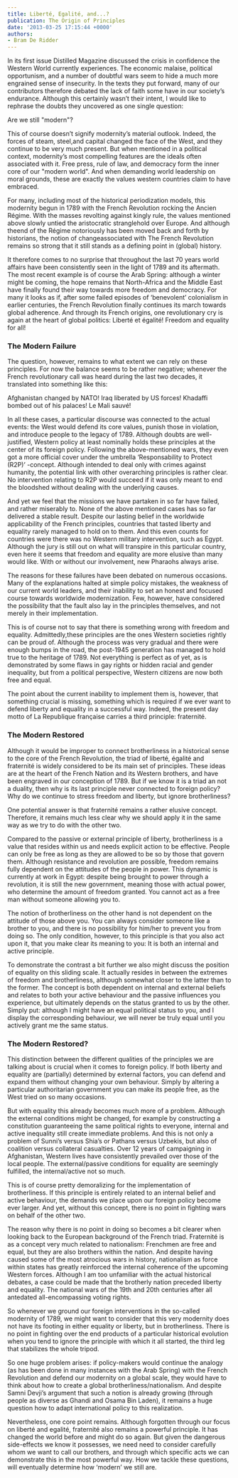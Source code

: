 ```yaml
---
title: Liberté, Egalité, and...?
publication: The Origin of Principles
date: '2013-03-25 17:15:44 +0000'
authors:
- Bram De Ridder
---
```


In its first issue Distilled Magazine discussed the crisis in confidence the Western World currently experiences. The economic malaise, political opportunism, and a number of doubtful wars seem to hide a much more engrained sense of insecurity. In the texts they put forward, many of our contributors therefore debated the lack of faith some have in our society’s endurance. Although this certainly wasn’t their intent, I would like to rephrase the doubts they uncovered as one single question:

Are we still "modern"?

This of course doesn’t signify modernity’s material outlook. Indeed, the forces of steam, steel,and capital changed the face of the West, and they continue to be very much present. But when mentioned in a political context, modernity’s most compelling features are the ideals often associated with it. Free press, rule of law, and democracy form the inner core of our "modern world". And when demanding world leadership on moral grounds, these are exactly the values western countries claim to have embraced.

For many, including most of the historical periodization models, this modernity begun in 1789 with the French Revolution rocking the Ancien Régime. With the masses revolting against kingly rule, the values mentioned above slowly untied the aristocratic stranglehold over Europe. And although theend of the Régime notoriously has been moved back and forth by historians, the notion of changeassociated with The French Revolution remains so strong that it still stands as a defining point in (global) history.

It therefore comes to no surprise that throughout the last 70 years world affairs have been consistently seen in the light of 1789 and its aftermath. The most recent example is of course the Arab Spring: although a winter might be coming, the hope remains that North-Africa and the Middle East have finally found their way towards more freedom and democracy. For many it looks as if, after some failed episodes of ‘benevolent’ colonialism in earlier centuries, the French Revolution finally continues its march towards global adherence. And through its French origins, one revolutionary cry is again at the heart of global politics: Liberté et égalité! Freedom and equality for all!

### The Modern Failure

The question, however, remains to what extent we can rely on these principles. For now the balance seems to be rather negative; whenever the French revolutionary call was heard during the last two decades, it translated into something like this:

Afghanistan changed by NATO! Iraq liberated by US forces! Khadaffi bombed out of his palaces! Le Mali sauvé!

In all these cases, a particular discourse was connected to the actual events: the West would defend its core values, punish those in violation, and introduce people to the legacy of 1789. Although doubts are well-justified, Western policy at least nominally holds these principles at the center of its foreign policy. Following the above-mentioned wars, they even got a more official cover under the umbrella ‘Responsability to Protect (R2P)’ -concept. Although intended to deal only with crimes against humanity, the potential link with other overarching principles is rather clear. No intervention relating to R2P would succeed if it was only meant to end the bloodshed without dealing with the underlying causes.

And yet we feel that the missions we have partaken in so far have failed, and rather miserably to. None of the above mentioned cases has so far delivered a stable result. Despite our lasting belief in the worldwide applicability of the French principles, countries that tasted liberty and equality rarely managed to hold on to them. And this even counts for countries were there was no Western military intervention, such as Egypt. Although the jury is still out on what will transpire in this particular country, even here it seems that freedom and equality are more elusive than many would like. With or without our involvement, new Pharaohs always arise.

The reasons for these failures have been debated on numerous occasions. Many of the explanations halted at simple policy mistakes, the weakness of our current world leaders, and their inability to set an honest and focused course towards worldwide modernization. Few, however, have considered the possibility that the fault also lay in the principles themselves, and not merely in their implementation.

This is of course not to say that there is something wrong with freedom and equality. Admittedly,these principles are the ones Western societies rightly can be proud of. Although the process was very gradual and there were enough bumps in the road, the post-1945 generation has managed to hold true to the heritage of 1789. Not everything is perfect as of yet, as is demonstrated by some flaws in gay rights or hidden racial and gender inequality, but from a political perspective, Western citizens are now both free and equal.

The point about the current inability to implement them is, however, that something crucial is missing, something which is required if we ever want to defend liberty and equality in a successful way. Indeed, the present day motto of La Republique française carries a third principle: fraternité.

### The Modern Restored

Although it would be improper to connect brotherliness in a historical sense to the core of the French Revolution, the triad of liberté, égalité and fraternité is widely considered to be its main set of principles. These ideas are at the heart of the French Nation and its Western brothers, and have been engraved in our conception of 1789. But if we know it is a triad an not a duality, then why is its last principle never connected to foreign policy? Why do we continue to stress freedom and liberty, but ignore brotherliness?

One potential answer is that fraternité remains a rather elusive concept. Therefore, it remains much less clear why we should apply it in the same way as we try to do with the other two.

Compared to the passive or external principle of liberty, brotherliness is a value that resides within us and needs explicit action to be effective. People can only be free as long as they are allowed to be so by those that govern them. Although resistance and revolution are possible, freedom remains fully dependent on the attitudes of the people in power. This dynamic is currently at work in Egypt: despite being brought to power through a revolution, it is still the new government, meaning those with actual power, who determine the amount of freedom granted. You cannot act as a free man without someone allowing you to.

The notion of brotherliness on the other hand is not dependent on the attitude of those above you. You can always consider someone like a brother to you, and there is no possibility for him/her to prevent you from doing so. The only condition, however, to this principle is that you also act upon it, that you make clear its meaning to you: It is both an internal and active principle.

To demonstrate the contrast a bit further we also might discuss the position of equality on this sliding scale. It actually resides in between the extremes of freedom and brotherliness, although somewhat closer to the latter than to the former. The concept is both dependent on internal and external beliefs and relates to both your active behaviour and the passive influences you experience, but ultimately depends on the status granted to us by the other. Simply put: although I might have an equal political status to you, and I display the corresponding behaviour, we will never be truly equal until you actively grant me the same status.

### The Modern Restored?

This distinction between the different qualities of the principles we are talking about is crucial when it comes to foreign policy. If both liberty and equality are (partially) determined by external factors, you can defend and expand them without changing your own behaviour. Simply by altering a particular authoritarian government you can make its people free, as the West tried on so many occasions.

But with equality this already becomes much more of a problem. Although the external conditions might be changed, for example by constructing a constitution guaranteeing the same political rights to everyone, internal and active inequality still create immediate problems. And this is not only a problem of Sunni’s versus Shia’s or Pathans versus Uzbekis, but also of coalition versus collateral casualties. Over 12 years of campaigning in Afghanistan, Western lives have consistently prevailed over those of the local people. The external/passive conditions for equality are seemingly fulfilled, the internal/active not so much.

This is of course pretty demoralizing for the implementation of brotherliness. If this principle is entirely related to an internal belief and active behaviour, the demands we place upon our foreign policy become ever larger. And yet, without this concept, there is no point in fighting wars on behalf of the other two.

The reason why there is no point in doing so becomes a bit clearer when looking back to the European background of the French triad. Fraternité is as a concept very much related to nationalism: Frenchmen are free and equal, but they are also brothers within the nation. And despite having caused some of the most atrocious wars in history, nationalism as force within states has greatly reinforced the internal coherence of the upcoming Western forces. Although I am too unfamiliar with the actual historical debates, a case could be made that the brotherly nation preceded liberty and equality. The national wars of the 19th and 20th centuries after all antedated all-encompassing voting rights.

So whenever we ground our foreign interventions in the so-called modernity of 1789, we might want to consider that this very modernity does not have its footing in either equality or liberty, but in brotherliness. There is no point in fighting over the end products of a particular historical evolution when you tend to ignore the principle with which it all started, the third leg that stabilizes the whole tripod.

So one huge problem arises: if policy-makers would continue the analogy (as has been done in many instances with the Arab Spring) with the French Revolution and defend our modernity on a global scale, they would have to think about how to create a global brotherliness/nationalism. And despite Samni Devji’s argument that such a notion is already growing (through people as diverse as Ghandi and Osama Bin Laden), it remains a huge question how to adapt international policy to this realization.

Nevertheless, one core point remains. Although forgotten through our focus on liberté and egalité, fraternité also remains a powerful principle. It has changed the world before and might do so again. But given the dangerous side-effects we know it possesses, we need need to consider carefully whom we want to call our brothers, and through which specific acts we can demonstrate this in the most powerful way. How we tackle these questions, will eventually determine how ‘modern’ we still are.
